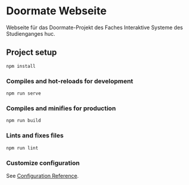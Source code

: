 # Doormate Webseite

Webseite für das Doormate-Projekt des Faches Interaktive Systeme des Studienganges huc.

## Project setup
```
npm install
```

### Compiles and hot-reloads for development
```
npm run serve
```

### Compiles and minifies for production
```
npm run build
```

### Lints and fixes files
```
npm run lint
```

### Customize configuration
See [Configuration Reference](https://cli.vuejs.org/config/).
